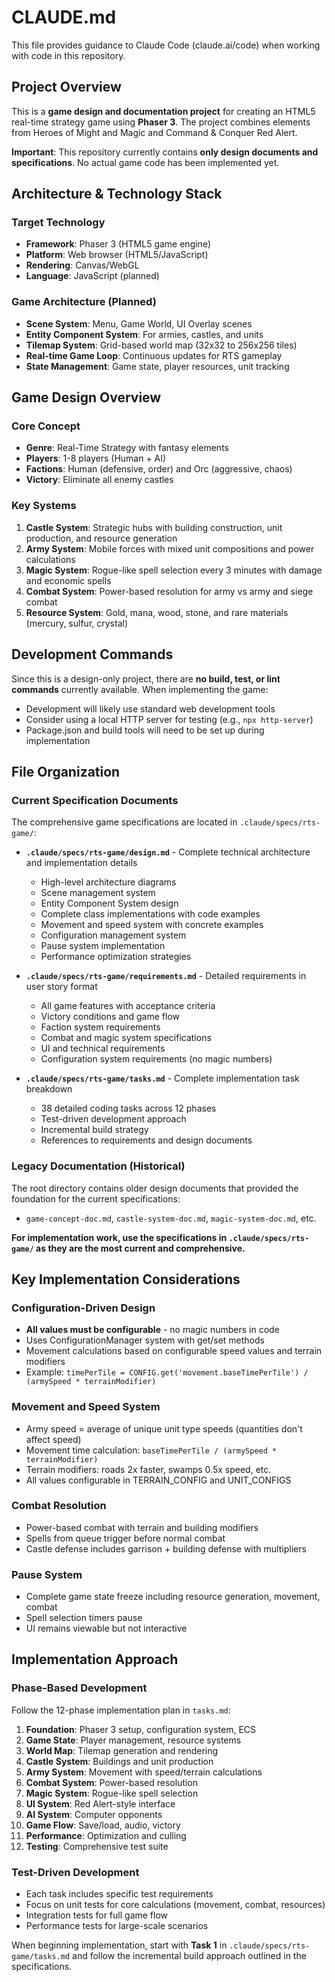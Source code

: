# CLAUDE.md

This file provides guidance to Claude Code (claude.ai/code) when working with code in this repository.

## Project Overview

This is a **game design and documentation project** for creating an HTML5 real-time strategy game using **Phaser 3**. The project combines elements from Heroes of Might and Magic and Command & Conquer Red Alert.

**Important**: This repository currently contains **only design documents and specifications**. No actual game code has been implemented yet.

## Architecture & Technology Stack

### Target Technology
- **Framework**: Phaser 3 (HTML5 game engine)
- **Platform**: Web browser (HTML5/JavaScript)
- **Rendering**: Canvas/WebGL
- **Language**: JavaScript (planned)

### Game Architecture (Planned)
- **Scene System**: Menu, Game World, UI Overlay scenes
- **Entity Component System**: For armies, castles, and units
- **Tilemap System**: Grid-based world map (32x32 to 256x256 tiles)
- **Real-time Game Loop**: Continuous updates for RTS gameplay
- **State Management**: Game state, player resources, unit tracking

## Game Design Overview

### Core Concept
- **Genre**: Real-Time Strategy with fantasy elements
- **Players**: 1-8 players (Human + AI)
- **Factions**: Human (defensive, order) and Orc (aggressive, chaos)
- **Victory**: Eliminate all enemy castles

### Key Systems
1. **Castle System**: Strategic hubs with building construction, unit production, and resource generation
2. **Army System**: Mobile forces with mixed unit compositions and power calculations
3. **Magic System**: Rogue-like spell selection every 3 minutes with damage and economic spells
4. **Combat System**: Power-based resolution for army vs army and siege combat
5. **Resource System**: Gold, mana, wood, stone, and rare materials (mercury, sulfur, crystal)

## Development Commands

Since this is a design-only project, there are **no build, test, or lint commands** currently available. When implementing the game:

- Development will likely use standard web development tools
- Consider using a local HTTP server for testing (e.g., `npx http-server`)
- Package.json and build tools will need to be set up during implementation

## File Organization

### Current Specification Documents
The comprehensive game specifications are located in `.claude/specs/rts-game/`:

- **`.claude/specs/rts-game/design.md`** - Complete technical architecture and implementation details
  - High-level architecture diagrams
  - Scene management system 
  - Entity Component System design
  - Complete class implementations with code examples
  - Movement and speed system with concrete examples
  - Configuration management system
  - Pause system implementation
  - Performance optimization strategies

- **`.claude/specs/rts-game/requirements.md`** - Detailed requirements in user story format
  - All game features with acceptance criteria
  - Victory conditions and game flow
  - Faction system requirements
  - Combat and magic system specifications
  - UI and technical requirements
  - Configuration system requirements (no magic numbers)

- **`.claude/specs/rts-game/tasks.md`** - Complete implementation task breakdown
  - 38 detailed coding tasks across 12 phases
  - Test-driven development approach
  - Incremental build strategy
  - References to requirements and design documents

### Legacy Documentation (Historical)
The root directory contains older design documents that provided the foundation for the current specifications:
- `game-concept-doc.md`, `castle-system-doc.md`, `magic-system-doc.md`, etc.

**For implementation work, use the specifications in `.claude/specs/rts-game/` as they are the most current and comprehensive.**

## Key Implementation Considerations

### Configuration-Driven Design
- **All values must be configurable** - no magic numbers in code
- Uses ConfigurationManager system with get/set methods
- Movement calculations based on configurable speed values and terrain modifiers
- Example: `timePerTile = CONFIG.get('movement.baseTimePerTile') / (armySpeed * terrainModifier)`

### Movement and Speed System
- Army speed = average of unique unit type speeds (quantities don't affect speed)
- Movement time calculation: `baseTimePerTile / (armySpeed * terrainModifier)`
- Terrain modifiers: roads 2x faster, swamps 0.5x speed, etc.
- All values configurable in TERRAIN_CONFIG and UNIT_CONFIGS

### Combat Resolution
- Power-based combat with terrain and building modifiers
- Spells from queue trigger before normal combat
- Castle defense includes garrison + building defense with multipliers

### Pause System
- Complete game state freeze including resource generation, movement, combat
- Spell selection timers pause
- UI remains viewable but not interactive

## Implementation Approach

### Phase-Based Development
Follow the 12-phase implementation plan in `tasks.md`:
1. **Foundation**: Phaser 3 setup, configuration system, ECS
2. **Game State**: Player management, resource systems
3. **World Map**: Tilemap generation and rendering
4. **Castle System**: Buildings and unit production
5. **Army System**: Movement with speed/terrain calculations
6. **Combat System**: Power-based resolution
7. **Magic System**: Rogue-like spell selection
8. **UI System**: Red Alert-style interface
9. **AI System**: Computer opponents
10. **Game Flow**: Save/load, audio, victory
11. **Performance**: Optimization and culling
12. **Testing**: Comprehensive test suite

### Test-Driven Development
- Each task includes specific test requirements
- Focus on unit tests for core calculations (movement, combat, resources)
- Integration tests for full game flow
- Performance tests for large-scale scenarios

When beginning implementation, start with **Task 1** in `.claude/specs/rts-game/tasks.md` and follow the incremental build approach outlined in the specifications.